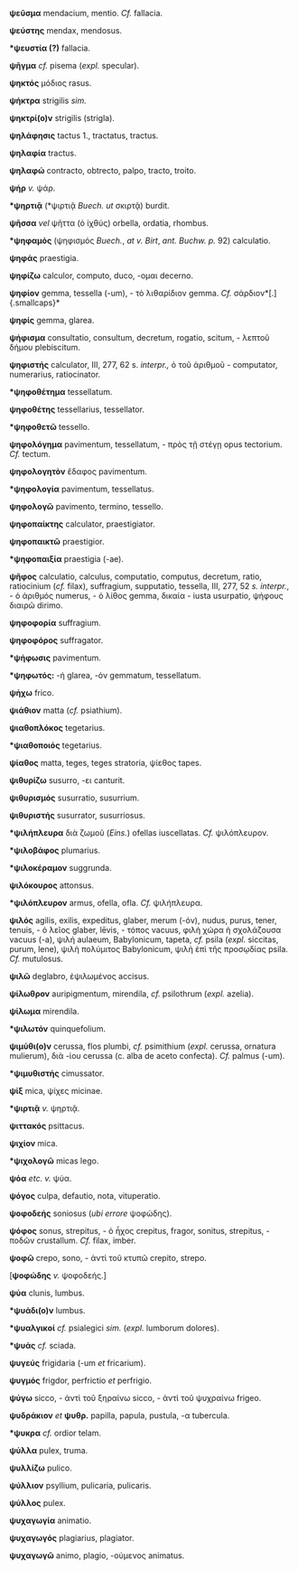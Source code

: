 **ψεῦσμα** mendacium, mentio. *Cf.* fallacia.

**ψεύστης** mendax, mendosus.

**\*ψευστία (?)** fallacia.

**ψῆγμα** *cf.* pisema (*expl.* specular).

**ψηκτός** μόδιος rasus.

**ψήκτρα** strigilis *sim.*

**ψηκτρί(ο)ν** strigilis (strigla).

**ψηλάφησις** tactus 1., tractatus, tractus.

**ψηλαφία** tractus.

**ψηλαφώ** contracto, obtrecto, palpo, tracto, troito.

**ψήρ** *v.* ψάρ.

**\*ψηρτιᾷ** (\*ψιρτιᾷ *Buech. ut* σκιρτᾷ) burdit.

**ψῆσσα** *vel* ψῆττα (ὁ ἰχθύς) orbella, ordatia, rhombus.

**\*ψηφαμός** (ψηφισμός *Buech.*, *at v. Birt*, *ant. Buchw. p.* 92)
calculatio.

**ψηφάς** praestigia.

**ψηφίζω** calculor, computo, duco, -ομαι decerno.

**ψηφίον** gemma, tessella (-um), - τὸ λιθαρίδιον gemma. *Cf.*
σάρδιον*[.]{.smallcaps}*

**ψηφίς** gemma, glarea.

**ψήφισμα** consultatio, consultum, decretum, rogatio, scitum, - λεπτοῦ
δήμου plebiscitum.

**ψηφιστής** calculator, III, 277, 62 s. *interpr.,* ὁ τοῦ ἀριθμοῦ -
computator, numerarius, ratiocinator.

**\*ψηφοθέτημα** tessellatum.

**ψηφοθέτης** tessellarius, tessellator.

**\*ψηφοθετῶ** tessello.

**ψηφολόγημα** pavimentum, tessellatum, - πρὸς τῇ στέγῃ opus tectorium.
*Cf.* tectum.

**ψηφολογητὸν** ἔδαφος pavimentum.

**\*ψηφολογία** pavimentum, tessellatus.

**ψηφολογῶ** pavimento, termino, tessello.

**ψηφοπαίκτης** calculator, praestigiator.

**ψηφοπαικτῶ** praestigior.

**\*ψηφοπαιξία** praestigia (-ae).

**ψῆφος** calculatio, calculus, computatio, computus, decretum, ratio,
ratiocinium (*cf.* filax), suffragium, supputatio, tessella, III, 277,
52 *s. interpr.*, - ὁ ἀριθμός numerus, - ὁ λίθος gemma, δικαία - iusta
usurpatio, ψήφους διαιρῶ dirimo.

**ψηφοφορία** suffragium.

**ψηφοφόρος** suffragator.

**\*ψήφωσις** pavimentum.

**\*ψηφωτός:** -ή glarea, -όν gemmatum, tessellatum.

**ψήχω** frico.

**ψιάθιον** matta (*cf.* psiathium).

**ψιαθοπλόκος** tegetarius.

**\*ψιαθοποιός** tegetarius.

**ψίαθος** matta, teges, teges stratoria, ψίεθος tapes.

**ψιθυρίζω** susurro, -ει canturit.

**ψιθυρισμός** susurratio, susurrium.

**ψιθυριστής** susurrator, susurriosus.

**\*ψιλήπλευρα** διὰ ζωμοῦ (*Eins.*) ofellas iuscellatas. *Cf.*
ψιλόπλευρον.

**\*ψιλοβάφος** plumarius.

**\*ψιλοκέραμον** suggrunda.

**ψιλόκουρος** attonsus.

**\*ψιλόπλευρον** armus, ofella, ofla. *Cf.* ψιλήπλευρα.

**ψιλός** agilis, exilis, expeditus, glaber, merum (-όν), nudus, purus,
tener, tenuis, - ὁ λεῖος glaber, lēvis, - τόπος vacuus, φιλὴ χώρα ἡ
σχολάζουσα vacuus (-a), ψιλή aulaeum, Babylonicum, tapeta, *cf.* psila
(*expl.* siccitas, purum, lene), ψιλὴ πολύμιτος Babylonicum, ψιλὴ ἐπὶ
τῆς προσῳδίας psila. *Cf.* mutulosus.

**ψιλῶ** deglabro, ἐψιλωμένος accisus.

**ψίλωθρον** auripigmentum, mirendila, *cf.* psilothrum (*expl.*
azelia).

**ψίλωμα** mirendila.

**\*ψιλωτόν** quinquefolium.

**ψιμύθι(ο)ν** cerussa, flos plumbi, *cf.* psimithium (*expl.* cerussa,
ornatura mulierum), διὰ -ίου cerussa (c. alba de aceto confecta). *Cf.*
palmus (-um).

**\*ψιμυθιστής** cimussator.

**ψίξ** mica, ψίχες micinae.

**\*ψιρτιᾷ** *v.* ψηρτιᾷ.

**ψιττακός** psittacus.

**ψιχίον** mica.

**\*ψιχολογῶ** micas lego.

**ψόα** *etc. v.* ψύα.

**ψόγος** culpa, defautio, nota, vituperatio.

**ψοφοδεής** soniosus (*ubi errore* ψοφώδης).

**ψόφος** sonus, strepitus, - ὁ ἧχος crepitus, fragor, sonitus,
strepitus, - ποδῶν crustallum. *Cf.* filax, imber.

**ψοφῶ** crepo, sono, - ἀντὶ τοῦ κτυπῶ crepito, strepo.

[**ψοφώδης** *v.* ψοφοδεής.]

**ψύα** clunis, lumbus.

**\*ψυάδι(ο)ν** lumbus.

**\*ψυαλγικοί** *cf.* psialegici *sim.* (*expl.* lumborum dolores).

**\*ψυάς** *cf.* sciada.

**ψυγεύς** frigidaria (-um *et* fricarium).

**ψυγμός** frigdor, perfrictio *et* perfrigio.

**ψύγω** sicco, - ἀντὶ τοῦ ξηραίνω sicco, - ἀντὶ τοῦ ψυχραίνω frigeo.

**ψυδράκιον** *et* **ψυθρ.** papilla, papula, pustula, -α tubercula.

**\*ψυκρα** *cf.* ordior telam.

**ψύλλα** pulex, truma.

**ψυλλίζω** pulico.

**ψύλλιον** psyllium, pulicaria, pulicaris.

**ψύλλος** pulex.

**ψυχαγωγία** animatio.

**ψυχαγωγός** plagiarius, plagiator.

**ψυχαγωγῶ** animo, plagio, -ούμενος animatus.
